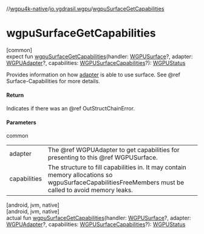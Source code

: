 //[wgpu4k-native](../../index.md)/[io.ygdrasil.wgpu](index.md)/[wgpuSurfaceGetCapabilities](wgpu-surface-get-capabilities.md)

# wgpuSurfaceGetCapabilities

[common]\
expect fun [wgpuSurfaceGetCapabilities](wgpu-surface-get-capabilities.md)(handler: [WGPUSurface](-w-g-p-u-surface/index.md)?, adapter: [WGPUAdapter](-w-g-p-u-adapter/index.md)?, capabilities: [WGPUSurfaceCapabilities](-w-g-p-u-surface-capabilities/index.md)?): [WGPUStatus](-w-g-p-u-status/index.md)

Provides information on how [adapter](wgpu-surface-get-capabilities.md) is able to use surface. See @ref Surface-Capabilities for more details.

#### Return

Indicates if there was an @ref OutStructChainError.

#### Parameters

common

| | |
|---|---|
| adapter | The @ref WGPUAdapter to get capabilities for presenting to this @ref WGPUSurface. |
| capabilities | The structure to fill capabilities in. It may contain memory allocations so wgpuSurfaceCapabilitiesFreeMembers must be called to avoid memory leaks. |

[android, jvm, native]\
[android, jvm, native]\
actual fun [wgpuSurfaceGetCapabilities](wgpu-surface-get-capabilities.md)(handler: [WGPUSurface](-w-g-p-u-surface/index.md)?, adapter: [WGPUAdapter](-w-g-p-u-adapter/index.md)?, capabilities: [WGPUSurfaceCapabilities](-w-g-p-u-surface-capabilities/index.md)?): [WGPUStatus](-w-g-p-u-status/index.md)
